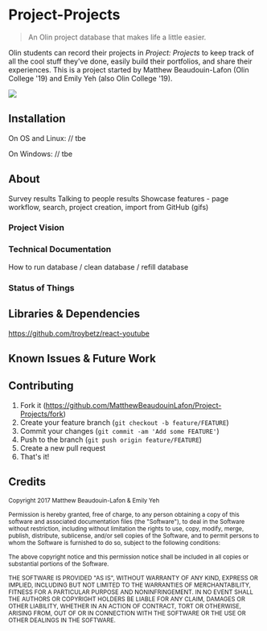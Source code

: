 # Project-Projects
> An Olin project database that makes life a little easier.

Olin students can record their projects in *Project: Projects* to keep track of all the cool stuff they've done, easily build their portfolios, and share their experiences. This is a project started by Matthew Beaudouin-Lafon (Olin College '19) and Emily Yeh (also Olin College '19).

![](http://i.imgur.com/AZn0MYk.png)

## Installation

On OS and Linux:
// tbe

On Windows:
// tbe

## About


Survey results
Talking to people results
Showcase features - page workflow, search, project creation, import from GitHub (gifs)

### Project Vision

### Technical Documentation
How to run database / clean database / refill database

### Status of Things

## Libraries & Dependencies
https://github.com/troybetz/react-youtube

## Known Issues & Future Work

## Contributing

1. Fork it (<https://github.com/MatthewBeaudouinLafon/Project-Projects/fork>)
2. Create your feature branch (`git checkout -b feature/FEATURE`)
3. Commit your changes (`git commit -am 'Add some FEATURE'`)
4. Push to the branch (`git push origin feature/FEATURE`)
5. Create a new pull request
6. That's it!

## Credits

<sub>Copyright 2017 Matthew Beaudouin-Lafon & Emily Yeh</sub>

<sub>Permission is hereby granted, free of charge, to any person obtaining a copy of this software and associated documentation files (the "Software"), to deal in the Software without restriction, including without limitation the rights to use, copy, modify, merge, publish, distribute, sublicense, and/or sell copies of the Software, and to permit persons to whom the Software is furnished to do so, subject to the following conditions:</sub>

<sub>The above copyright notice and this permission notice shall be included in all copies or substantial portions of the Software.</sub>

<sub>THE SOFTWARE IS PROVIDED "AS IS", WITHOUT WARRANTY OF ANY KIND, EXPRESS OR IMPLIED, INCLUDING BUT NOT LIMITED TO THE WARRANTIES OF MERCHANTABILITY, FITNESS FOR A PARTICULAR PURPOSE AND NONINFRINGEMENT. IN NO EVENT SHALL THE AUTHORS OR COPYRIGHT HOLDERS BE LIABLE FOR ANY CLAIM, DAMAGES OR OTHER LIABILITY, WHETHER IN AN ACTION OF CONTRACT, TORT OR OTHERWISE, ARISING FROM, OUT OF OR IN CONNECTION WITH THE SOFTWARE OR THE USE OR OTHER DEALINGS IN THE SOFTWARE.</sub>
